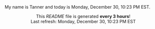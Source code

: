 My name is Tanner and today is Monday, December 30, 10:23 PM EST.

<p align="center">This <i>README</i> file is generated <b>every 3 hours</b>!</br>Last refresh: Monday, December 30, 10:23 PM EST<br /></p>

